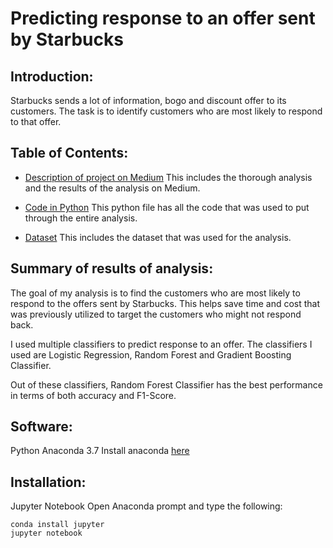 # Predicting response to an offer sent by Starbucks


## Introduction:

Starbucks sends a lot of information, bogo and discount offer to its customers. The task is to identify customers who are most likely to respond to that offer. 

## Table of Contents:

- [Description of project on Medium]( https://medium.com/@poojapurushothaman1512/predicting-success-of-offers-sent-by-starbucks-d4b86ea4239b)
This includes the thorough analysis and the results of the analysis on Medium.

- [Code in Python]( https://github.com/Pooja16/Predicting-Offer-Success-for-Starbucks/blob/master/Starbucks_Capstone_notebookv1.ipynb)
This python file has all the code that was used to put through the entire analysis. 

- [Dataset]( https://github.com/Pooja16/Predicting-Offer-Success-for-Starbucks/tree/master/data)
This includes the dataset that was used for the analysis.

## Summary of results of analysis:
	
The goal of my analysis is to find the customers who are most likely to respond to the offers sent by Starbucks. This helps save time and cost that was previously utilized to target the customers who might not respond back.

I used multiple classifiers to predict response to an offer. The classifiers I used are Logistic Regression, Random Forest and Gradient Boosting Classifier. 

Out of these classifiers, Random Forest Classifier has the best performance in terms of both accuracy and F1-Score.

## Software:

Python Anaconda 3.7
Install anaconda [here](https://www.anaconda.com/distribution/)

## Installation:

Jupyter Notebook
Open Anaconda prompt and type the following:
```
conda install jupyter
jupyter notebook
```












